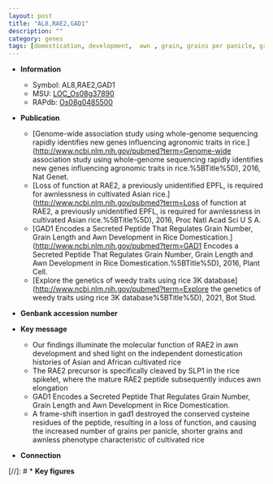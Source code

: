 ```yaml
---
layout: post
title: "AL8,RAE2,GAD1"
description: ""
category: genes
tags: [domestication, development,  awn , grain, grains per panicle, grain number, grain length]
---
```


* **Information**  
    + Symbol: AL8,RAE2,GAD1  
    + MSU: [LOC_Os08g37890](http://rice.plantbiology.msu.edu/cgi-bin/ORF_infopage.cgi?orf=LOC_Os08g37890)  
    + RAPdb: [Os08g0485500](http://rapdb.dna.affrc.go.jp/viewer/gbrowse_details/irgsp1?name=Os08g0485500)  

* **Publication**  
    + [Genome-wide association study using whole-genome sequencing rapidly identifies new genes influencing agronomic traits in rice.](http://www.ncbi.nlm.nih.gov/pubmed?term=Genome-wide association study using whole-genome sequencing rapidly identifies new genes influencing agronomic traits in rice.%5BTitle%5D), 2016, Nat Genet.
    + [Loss of function at RAE2, a previously unidentified EPFL, is required for awnlessness in cultivated Asian rice.](http://www.ncbi.nlm.nih.gov/pubmed?term=Loss of function at RAE2, a previously unidentified EPFL, is required for awnlessness in cultivated Asian rice.%5BTitle%5D), 2016, Proc Natl Acad Sci U S A.
    + [GAD1 Encodes a Secreted Peptide That Regulates Grain Number, Grain Length and Awn Development in Rice Domestication.](http://www.ncbi.nlm.nih.gov/pubmed?term=GAD1 Encodes a Secreted Peptide That Regulates Grain Number, Grain Length and Awn Development in Rice Domestication.%5BTitle%5D), 2016, Plant Cell.
    + [Explore the genetics of weedy traits using rice 3K database](http://www.ncbi.nlm.nih.gov/pubmed?term=Explore the genetics of weedy traits using rice 3K database%5BTitle%5D), 2021, Bot Stud.

* **Genbank accession number**  

* **Key message**  
    + Our findings illuminate the molecular function of RAE2 in awn development and shed light on the independent domestication histories of Asian and African cultivated rice
    + The RAE2 precursor is specifically cleaved by SLP1 in the rice spikelet, where the mature RAE2 peptide subsequently induces awn elongation
    + GAD1 Encodes a Secreted Peptide That Regulates Grain Number, Grain Length and Awn Development in Rice Domestication.
    + A frame-shift insertion in gad1 destroyed the conserved cysteine residues of the peptide, resulting in a loss of function, and causing the increased number of grains per panicle, shorter grains and awnless phenotype characteristic of cultivated rice

* **Connection**  

[//]: # * **Key figures**  


